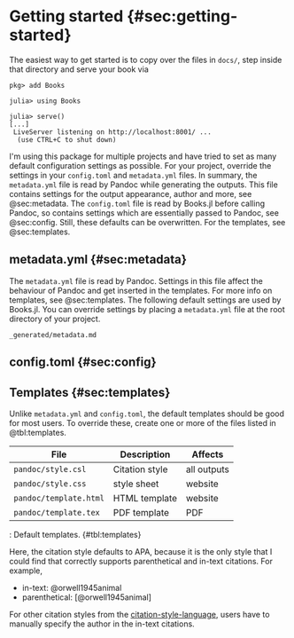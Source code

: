 # Getting started {#sec:getting-started}

The easiest way to get started is to copy over the files in `docs/`, step inside that directory and serve your book via

```
pkg> add Books

julia> using Books

julia> serve()
[...]
 LiveServer listening on http://localhost:8001/ ...
  (use CTRL+C to shut down)
```

I'm using this package for multiple projects and have tried to set as many default configuration settings as possible.
For your project, override the settings in your `config.toml` and `metadata.yml` files.
In summary, the `metadata.yml` file is read by Pandoc while generating the outputs.
This file contains settings for the output appearance, author and more, see @sec:metadata.
The `config.toml` file is read by Books.jl before calling Pandoc, so contains settings which are essentially passed to Pandoc, see @sec:config.
Still, these defaults can be overwritten.
For the templates, see @sec:templates.

## metadata.yml {#sec:metadata}

The `metadata.yml` file is read by Pandoc.
Settings in this file affect the behaviour of Pandoc and get inserted in the templates.
For more info on templates, see @sec:templates.
The following default settings are used by Books.jl.
You can override settings by placing a `metadata.yml` file at the root directory of your project.

```{.include}
_generated/metadata.md
```

## config.toml {#sec:config}

## Templates {#sec:templates}

Unlike `metadata.yml` and `config.toml`, the default templates should be good for most users.
To override these, create one or more of the files listed in @tbl:templates.

File | Description | Affects
--- | --- | ---
`pandoc/style.csl` | Citation style | all outputs
`pandoc/style.css` | style sheet | website
`pandoc/template.html` | HTML template | website
`pandoc/template.tex` | PDF template | PDF

: Default templates. {#tbl:templates}

Here, the citation style defaults to APA, because it is the only style that I could find that correctly supports parenthetical and in-text citations. For example,

- in-text: @orwell1945animal
- parenthetical: [@orwell1945animal]

For other citation styles from the [citation-style-language](https://github.com/citation-style-language/styles), users have to manually specify the author in the in-text citations.
